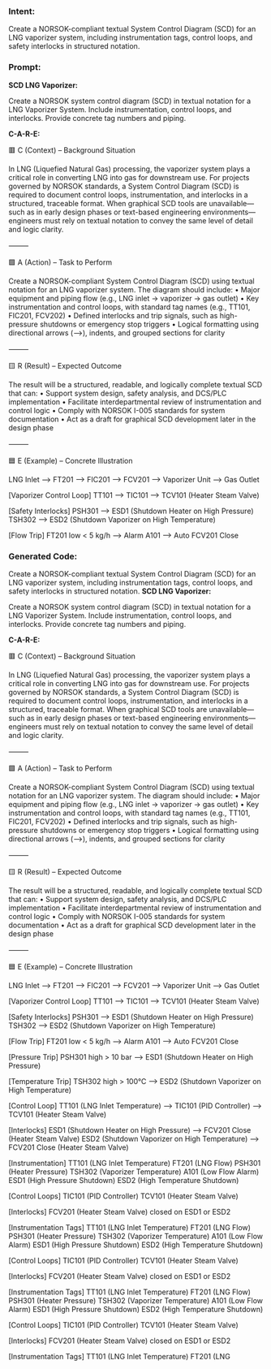 ### Intent:
Create a NORSOK-compliant textual System Control Diagram (SCD) for an LNG vaporizer system, including instrumentation tags, control loops, and safety interlocks in structured notation.

### Prompt:
**SCD LNG Vaporizer:**

Create a NORSOK system control diagram (SCD) in textual notation for a LNG Vaporizer System. Include instrumentation, control loops, and interlocks. Provide concrete tag numbers and piping.


**C-A-R-E:**

🟥 C (Context) – Background Situation

In LNG (Liquefied Natural Gas) processing, the vaporizer system plays a critical role in converting LNG into gas for downstream use. For projects governed by NORSOK standards, a System Control Diagram (SCD) is required to document control loops, instrumentation, and interlocks in a structured, traceable format. When graphical SCD tools are unavailable—such as in early design phases or text-based engineering environments—engineers must rely on textual notation to convey the same level of detail and logic clarity.

⸻

🟩 A (Action) – Task to Perform

Create a NORSOK-compliant System Control Diagram (SCD) using textual notation for an LNG vaporizer system. The diagram should include:
	•	Major equipment and piping flow (e.g., LNG inlet → vaporizer → gas outlet)
	•	Key instrumentation and control loops, with standard tag names (e.g., TT101, FIC201, FCV202)
	•	Defined interlocks and trip signals, such as high-pressure shutdowns or emergency stop triggers
	•	Logical formatting using directional arrows (-->), indents, and grouped sections for clarity

⸻

🟨 R (Result) – Expected Outcome

The result will be a structured, readable, and logically complete textual SCD that can:
	•	Support system design, safety analysis, and DCS/PLC implementation
	•	Facilitate interdepartmental review of instrumentation and control logic
	•	Comply with NORSOK I-005 standards for system documentation
	•	Act as a draft for graphical SCD development later in the design phase

⸻

🟦 E (Example) – Concrete Illustration

LNG Inlet --> FT201 --> FIC201 --> FCV201 --> Vaporizer Unit --> Gas Outlet

[Vaporizer Control Loop]
  TT101 --> TIC101 --> TCV101 (Heater Steam Valve)

[Safety Interlocks]
  PSH301 --> ESD1 (Shutdown Heater on High Pressure)
  TSH302 --> ESD2 (Shutdown Vaporizer on High Temperature)

[Flow Trip]
  FT201 low < 5 kg/h --> Alarm A101 --> Auto FCV201 Close

### Generated Code:
Create a NORSOK-compliant textual System Control Diagram (SCD) for an LNG vaporizer system, including instrumentation tags, control loops, and safety interlocks in structured notation.
**SCD LNG Vaporizer:**

Create a NORSOK system control diagram (SCD) in textual notation for a LNG Vaporizer System. Include instrumentation, control loops, and interlocks. Provide concrete tag numbers and piping.


**C-A-R-E:**

🟥 C (Context) – Background Situation

In LNG (Liquefied Natural Gas) processing, the vaporizer system plays a critical role in converting LNG into gas for downstream use. For projects governed by NORSOK standards, a System Control Diagram (SCD) is required to document control loops, instrumentation, and interlocks in a structured, traceable format. When graphical SCD tools are unavailable—such as in early design phases or text-based engineering environments—engineers must rely on textual notation to convey the same level of detail and logic clarity.

⸻

🟩 A (Action) – Task to Perform

Create a NORSOK-compliant System Control Diagram (SCD) using textual notation for an LNG vaporizer system. The diagram should include:
	•	Major equipment and piping flow (e.g., LNG inlet → vaporizer → gas outlet)
	•	Key instrumentation and control loops, with standard tag names (e.g., TT101, FIC201, FCV202)
	•	Defined interlocks and trip signals, such as high-pressure shutdowns or emergency stop triggers
	•	Logical formatting using directional arrows (-->), indents, and grouped sections for clarity

⸻

🟨 R (Result) – Expected Outcome

The result will be a structured, readable, and logically complete textual SCD that can:
	•	Support system design, safety analysis, and DCS/PLC implementation
	•	Facilitate interdepartmental review of instrumentation and control logic
	•	Comply with NORSOK I-005 standards for system documentation
	•	Act as a draft for graphical SCD development later in the design phase

⸻

🟦 E (Example) – Concrete Illustration

LNG Inlet --> FT201 --> FIC201 --> FCV201 --> Vaporizer Unit --> Gas Outlet

[Vaporizer Control Loop]
  TT101 --> TIC101 --> TCV101 (Heater Steam Valve)

[Safety Interlocks]
  PSH301 --> ESD1 (Shutdown Heater on High Pressure)
  TSH302 --> ESD2 (Shutdown Vaporizer on High Temperature)

[Flow Trip]
  FT201 low < 5 kg/h --> Alarm A101 --> Auto FCV201 Close

[Pressure Trip]
  PSH301 high > 10 bar --> ESD1 (Shutdown Heater on High Pressure)

[Temperature Trip]
  TSH302 high > 100°C --> ESD2 (Shutdown Vaporizer on High Temperature)

[Control Loop]
  TT101 (LNG Inlet Temperature) --> TIC101 (PID Controller) --> TCV101 (Heater Steam Valve)

[Interlocks]
  ESD1 (Shutdown Heater on High Pressure) --> FCV201 Close (Heater Steam Valve)
  ESD2 (Shutdown Vaporizer on High Temperature) --> FCV201 Close (Heater Steam Valve)

[Instrumentation]
  TT101 (LNG Inlet Temperature)
  FT201 (LNG Flow)
  PSH301 (Heater Pressure)
  TSH302 (Vaporizer Temperature)
  A101 (Low Flow Alarm)
  ESD1 (High Pressure Shutdown)
  ESD2 (High Temperature Shutdown)

[Control Loops]
  TIC101 (PID Controller)
  TCV101 (Heater Steam Valve)

[Interlocks]
  FCV201 (Heater Steam Valve) closed on ESD1 or ESD2

[Instrumentation Tags]
  TT101 (LNG Inlet Temperature)
  FT201 (LNG Flow)
  PSH301 (Heater Pressure)
  TSH302 (Vaporizer Temperature)
  A101 (Low Flow Alarm)
  ESD1 (High Pressure Shutdown)
  ESD2 (High Temperature Shutdown)

[Control Loops]
  TIC101 (PID Controller)
  TCV101 (Heater Steam Valve)

[Interlocks]
  FCV201 (Heater Steam Valve) closed on ESD1 or ESD2

[Instrumentation Tags]
  TT101 (LNG Inlet Temperature)
  FT201 (LNG Flow)
  PSH301 (Heater Pressure)
  TSH302 (Vaporizer Temperature)
  A101 (Low Flow Alarm)
  ESD1 (High Pressure Shutdown)
  ESD2 (High Temperature Shutdown)

[Control Loops]
  TIC101 (PID Controller)
  TCV101 (Heater Steam Valve)

[Interlocks]
  FCV201 (Heater Steam Valve) closed on ESD1 or ESD2

[Instrumentation Tags]
  TT101 (LNG Inlet Temperature)
  FT201 (LNG
